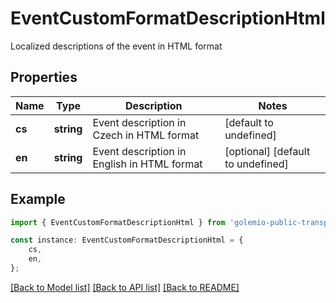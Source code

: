 # EventCustomFormatDescriptionHtml

Localized descriptions of the event in HTML format

## Properties

Name | Type | Description | Notes
------------ | ------------- | ------------- | -------------
**cs** | **string** | Event description in Czech in HTML format | [default to undefined]
**en** | **string** | Event description in English in HTML format | [optional] [default to undefined]

## Example

```typescript
import { EventCustomFormatDescriptionHtml } from 'golemio-public-transport-api';

const instance: EventCustomFormatDescriptionHtml = {
    cs,
    en,
};
```

[[Back to Model list]](../README.md#documentation-for-models) [[Back to API list]](../README.md#documentation-for-api-endpoints) [[Back to README]](../README.md)
